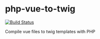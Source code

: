 # php-vue-to-twig

[![Build Status](https://travis-ci.org/Macavity/php-vue-to-twig.svg?branch=master)](https://travis-ci.org/Macavity/php-vue-to-twig)

Compile vue files to twig templates with PHP

